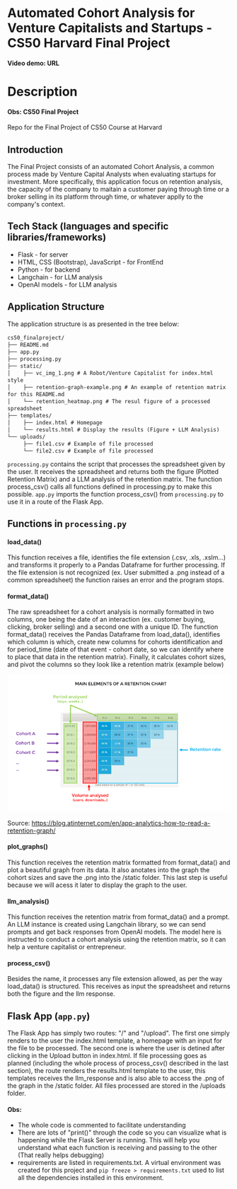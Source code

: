 # Automated Cohort Analysis for Venture Capitalists and Startups - CS50 Harvard Final Project
#### Video demo: URL

# Description

#### Obs: CS50 Final Project
Repo for the Final Project of CS50 Course at Harvard

## Introduction
The Final Project consists of an automated Cohort Analysis, a common process made by Venture Capital Analysts when evaluating startups for investment. More specifically, this application focus on retention analysis, the capacity of the company to maitain a customer paying through time or a broker selling in its platform through time, or whatever applly to the company's context.

## Tech Stack (languages and specific libraries/frameworks)
* Flask - for server
* HTML, CSS (Bootstrap), JavaScript - for FrontEnd
* Python - for backend
* Langchain - for LLM analysis
* OpenAI models - for LLM analysis

## Application Structure
The application structure is as presented in the tree below:

```
cs50_finalproject/
├── README.md
├── app.py
├── processing.py
├── static/
│    ├── vc_img_1.png # A Robot/Venture Capitalist for index.html style
│    ├── retention-graph-example.png # An example of retention matrix for this README.md
│    └── retention_heatmap.png # The resul figure of a processed spreadsheet
├── templates/
│    ├── index.html # Homepage
│    └── results.html # Display the results (Figure + LLM Analysis)
└── uploads/
     ├── file1.csv # Example of file processed
     └── file2.csv # Example of file processed
```

`processing.py` contains the script that processes the spreadsheet given by the user. It receives the spreadsheet and returns both the figure (Plotted Retention Matrix) and a LLM analysis of the retention matrix. The function process_csv() calls all functions defined in processing.py to make this possible. `app.py` imports the function process_csv() from `processing.py` to use it in a route of the Flask App.

## Functions in `processing.py`

#### load_data()
This function receives a file, identifies the file extension (.csv, .xls, .xslm...) and transforms it properly to a Pandas Dataframe for further processing. If the file extension is not recognized (ex. User submitted a .png instead of a common spreadsheet) the function raises an error and the program stops.

#### format_data()
The raw spreadsheet for a cohort analysis is normally formatted in two columns, one being the date of an interaction (ex. customer buying, clicking, broker selling) and a second one with a unique ID. The function format_data() receives the Pandas Dataframe from load_data(), identifies which column is which, create new columns for cohorts identification and for period_time (date of that event - cohort date, so we can identify where to place that data in the retention matrix). Finally, it calculates cohort sizes, and pivot the columns so they look like a retention matrix (example below)

![Example Img](static/retention-graph-example.png)

Source: https://blog.atinternet.com/en/app-analytics-how-to-read-a-retention-graph/

#### plot_graphs()
This function receives the retention matrix formatted from format_data() and plot a beautiful graph from its data. It also anotates into the graph the cohort sizes and save the .png into the /static folder. This last step is useful because we will acess it later to display the graph to the user.

#### llm_analysis()
This function receives the retention matrix from format_data() and a prompt. An LLM instance is created using Langchain library, so we can send prompts and get back responses from OpenAI models. The model here is instructed to conduct a cohort analysis using the retention matrix, so it can help a venture capitalist or entrepreneur.

#### process_csv()
Besides the name, it processes any file extension allowed, as per the way load_data() is structured. This receives as input the spreadsheet and returns both the figure and the llm response. 

## Flask App (`app.py`)
The Flask App has simply two routes: "/" and "/upload". The first one simply renders to the user the index.html template, a homepage with an input for the file to be processed. The second one is where the user is detined after clicking in the Upload button in index.html. If file processing goes as planned (including the whole process of process_csv() described in the last section), the route renders the results.html template to the user, this templates receives the llm_response and is also able to access the .png of the graph in the /static folder. All files processed are stored in the /uploads folder.

#### Obs:
* The whole code is commented to facilitate understanding
* There are lots of "print()" through the code so you can visualize what is happening while the Flask Server is running. This will help you understand what each function is receiving and passing to the other (That really helps debugging)
* requirements are listed in requirements.txt. A virtual environment was created for this project and `pip freeze > requirements.txt` used to list all the dependencies installed in this environment.


